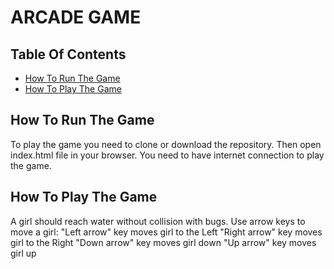 # ARCADE GAME

## Table Of Contents

* [How To Run The Game](#how-to-run-the-game)
* [How To Play The Game](#how-to-play-the-game)

## How To Run The Game

To play the game you need to clone or download the repository.  Then open index.html file in your browser. You need to have internet connection to play the game.

## How To Play The Game

A girl should reach water without collision with bugs.  Use arrow keys to move a girl:
"Left arrow" key moves girl to the Left
"Right arrow" key moves girl to the Right
"Down arrow" key moves girl down
"Up arrow" key moves girl up
